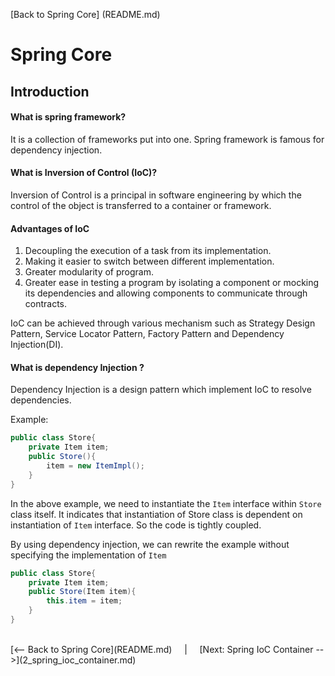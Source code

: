 [Back to Spring Core] (README.md)
# Spring Core

## Introduction

#### What is spring framework?<br>
It is a collection of frameworks put into one. Spring framework is famous for dependency injection.

#### What is Inversion of Control (IoC)?<br>
Inversion of Control is a principal in software engineering by which the control of the object is transferred to a container or framework.

#### Advantages of IoC
1. Decoupling the execution of a task from its implementation.
2. Making it easier to switch between different implementation.
3. Greater modularity of program.
4. Greater ease in testing a program by isolating a component or mocking its dependencies and allowing components to communicate through contracts.

IoC can be achieved through various mechanism such as Strategy Design Pattern, Service Locator Pattern, Factory Pattern and Dependency Injection(DI).

#### What is dependency Injection ?
Dependency Injection is a design pattern which implement IoC to resolve dependencies.

Example:

```java
public class Store{
    private Item item;
    public Store(){
        item = new ItemImpl();
    }
}
```

In the above example, we need to instantiate the `Item` interface within `Store` class itself. It indicates that instantiation of Store class is dependent on instantiation of `Item` interface. So the code is tightly coupled.

By using dependency injection, we can rewrite the example without specifying the implementation of `Item`

```java
public class Store{
    private Item item;
    public Store(Item item){
        this.item = item;
    }
}
```

<br>
[<-- Back to Spring Core](README.md) &nbsp;&nbsp;&nbsp;&nbsp;|&nbsp;&nbsp;&nbsp;&nbsp; [Next: Spring IoC Container -->](2_spring_ioc_container.md)
<br>